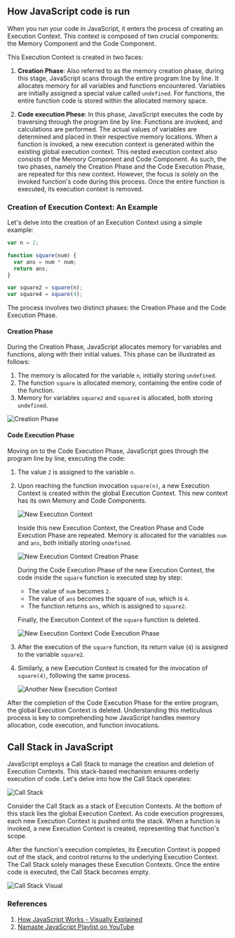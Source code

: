 ## How JavaScript code is run

When you run your code in JavaScript, it enters the process of creating an Execution Context. This context is composed of two crucial components: the Memory Component and the Code Component.

This Execution Context is created in two faces:

1. **Creation Phase**: Also referred to as the memory creation phase, during this stage, JavaScript scans through the entire program line by line. It allocates memory for all variables and functions encountered. Variables are initially assigned a special value called `undefined`. For functions, the entire function code is stored within the allocated memory space.

2. **Code execution Phese**: In this phase, JavaScript executes the code by traversing through the program line by line. Functions are invoked, and calculations are performed. The actual values of variables are determined and placed in their respective memory locations. When a function is invoked, a new execution context is generated within the existing global execution context. This nested execution context also consists of the Memory Component and Code Component. As such, the two phases, namely the Creation Phase and the Code Execution Phase, are repeated for this new context. However, the focus is solely on the invoked function's code during this process. Once the entire function is executed, its execution context is removed.

### Creation of Execution Context: An Example

Let's delve into the creation of an Execution Context using a simple example:

```javascript
var n = 2;

function square(num) {
  var ans = num * num;
  return ans;
}

var square2 = square(n);
var square4 = square(4);
```

The process involves two distinct phases: the Creation Phase and the Code Execution Phase.

#### Creation Phase

During the Creation Phase, JavaScript allocates memory for variables and functions, along with their initial values. This phase can be illustrated as follows:

1. The memory is allocated for the variable `n`, initially storing `undefined`.
2. The function `square` is allocated memory, containing the entire code of the function.
3. Memory for variables `square2` and `square4` is allocated, both storing `undefined`.

![Creation Phase](https://res.cloudinary.com/practicaldev/image/fetch/s--GKNbYzk4--/c_limit%2Cf_auto%2Cfl_progressive%2Cq_66%2Cw_880/https://dev-to-uploads.s3.amazonaws.com/uploads/articles/68nk5l6806bax94k0tky.gif)

#### Code Execution Phase

Moving on to the Code Execution Phase, JavaScript goes through the program line by line, executing the code:

1. The value `2` is assigned to the variable `n`.
2. Upon reaching the function invocation `square(n)`, a new Execution Context is created within the global Execution Context. This new context has its own Memory and Code Components.

   ![New Execution Context](https://res.cloudinary.com/practicaldev/image/fetch/s--Z5ZMX2Nr--/c_limit%2Cf_auto%2Cfl_progressive%2Cq_66%2Cw_880/https://dev-to-uploads.s3.amazonaws.com/uploads/articles/zvfyis150o3i7bn1x6hy.gif)

   Inside this new Execution Context, the Creation Phase and Code Execution Phase are repeated. Memory is allocated for the variables `num` and `ans`, both initially storing `undefined`.

   ![New Execution Context Creation Phase](https://res.cloudinary.com/practicaldev/image/fetch/s--BrZHpOr9--/c_limit%2Cf_auto%2Cfl_progressive%2Cq_66%2Cw_880/https://dev-to-uploads.s3.amazonaws.com/uploads/articles/e67rsojvcqmowwj3w75b.gif)

   During the Code Execution Phase of the new Execution Context, the code inside the `square` function is executed step by step:

   - The value of `num` becomes `2`.
   - The value of `ans` becomes the square of `num`, which is `4`.
   - The function returns `ans`, which is assigned to `square2`.

   Finally, the Execution Context of the `square` function is deleted.

   ![New Execution Context Code Execution Phase](https://res.cloudinary.com/practicaldev/image/fetch/s--NfH3YlZ7--/c_limit%2Cf_auto%2Cfl_progressive%2Cq_66%2Cw_880/https://dev-to-uploads.s3.amazonaws.com/uploads/articles/b2zu35q2as6uy57qve9q.gif)

3. After the execution of the `square` function, its return value (`4`) is assigned to the variable `square2`.
4. Similarly, a new Execution Context is created for the invocation of `square(4)`, following the same process.

   ![Another New Execution Context](https://res.cloudinary.com/practicaldev/image/fetch/s--NnMsUB9l--/c_limit%2Cf_auto%2Cfl_progressive%2Cq_66%2Cw_880/https://dev-to-uploads.s3.amazonaws.com/uploads/articles/q7wlgf8uj91cpglpvh0z.gif)

After the completion of the Code Execution Phase for the entire program, the global Execution Context is deleted. Understanding this meticulous process is key to comprehending how JavaScript handles memory allocation, code execution, and function invocations.

## Call Stack in JavaScript

JavaScript employs a Call Stack to manage the creation and deletion of Execution Contexts. This stack-based mechanism ensures orderly execution of code. Let's delve into how the Call Stack operates:

![Call Stack](https://res.cloudinary.com/practicaldev/image/fetch/s--LjUZjJan--/c_limit%2Cf_auto%2Cfl_progressive%2Cq_auto%2Cw_880/https://dev-to-uploads.s3.amazonaws.com/uploads/articles/idywyfc19t2vsf1nyww1.png)

Consider the Call Stack as a stack of Execution Contexts. At the bottom of this stack lies the global Execution Context. As code execution progresses, each new Execution Context is pushed onto the stack. When a function is invoked, a new Execution Context is created, representing that function's scope.

After the function's execution completes, its Execution Context is popped out of the stack, and control returns to the underlying Execution Context. The Call Stack solely manages these Execution Contexts. Once the entire code is executed, the Call Stack becomes empty.

![Call Stack Visual](https://res.cloudinary.com/practicaldev/image/fetch/s--hLhHObuJ--/c_limit%2Cf_auto%2Cfl_progressive%2Cq_66%2Cw_880/https://dev-to-uploads.s3.amazonaws.com/uploads/articles/03bry7soja8z3ad143ry.gif)

### References

1. [How JavaScript Works - Visually Explained](https://dev.to/narottam04/how-javascript-works-visually-explained-269j)
2. [Namaste JavaScript Playlist on YouTube](https://www.youtube.com/watch?v=pN6jk0uUrD8&list=PLlasXeu85E9cQ32gLCvAvr9vNaUccPVNP&ab_channel=AkshaySaini)
